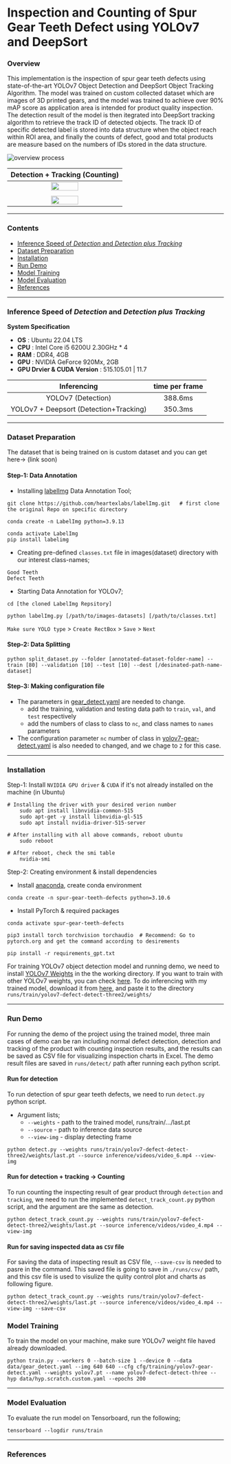 # Inspection and Counting of Spur Gear Teeth Defect using YOLOv7 and DeepSort

### Overview
This implementation is the inspection of spur gear teeth defects using state-of-the-art YOLOv7 Object Detection and DeepSort Object Tracking Algorithm. The model was trained on custom collected dataset which are images of 3D printed gears, and the model was trained to achieve over 90% mAP score as application area is intended for product quality inspection. The detection result of the model is then itegrated into DeepSort tracking algorithm to retrieve the track ID of detected objects. The track ID of specific detected label is stored into data structure when the object reach within ROI area, and finally the counts of defect, good and total products are measure based on the numbers of IDs stored in the data structure.

![overview process](https://github.com/ThuraTunScibotics/spurgear-teeth-defects-detection-and-tracking-with-YOLOv7-DeepSort/blob/main/assets/updated_overview_process.png)

|    Detection + Tracking (Counting)       | 
|            :---:          | 
|    	<img src="https://github.com/ThuraTunScibotics/spurgear-teeth-defects-detection-and-tracking-with-YOLOv7-DeepSort/blob/main/assets/detect_track_count_2.gif" height="50%" width="50%">	     | 
|			|				|
|      <img src="https://github.com/ThuraTunScibotics/spurgear-teeth-defects-detection-and-tracking-with-YOLOv7-DeepSort/blob/main/assets/detect_track_count_1.gif" height="50%" width="50%">       | 

-------------------------------------------------------------
### Contents

* [Inference Speed of _Detection_ and _Detection plus Tracking_](#inference-speed-of-detection-and-detection-plus-tracking)  
* [Dataset Preparation](#dataset-preparation)
* [Installation](#installation)
* [Run Demo](#run-demo)
* [Model Training](#model-training)
* [Model Evaluation](#model-evaluation)
* [References](#references)

-------------------------------------------------------------
### Inference Speed of _Detection_ and _Detection plus Tracking_

**System Specification**
* **OS** : Ubuntu 22.04 LTS
* **CPU** : Intel Core i5 6200U 2.30GHz * 4
* **RAM** : DDR4, 4GB 
* **GPU** : NVIDIA GeForce 920Mx, 2GB
* **GPU Drvier & CUDA Version** : 515.105.01 | 11.7

|     Inferencing       |      time per frame       | 
|        :---:          |     :---:      | 
| YOLOv7 (Detection)                |       388.6ms        | 
| YOLOv7 + Deepsort (Detection+Tracking)    |       350.3ms        | 

-----------------------------------------------------------
### Dataset Preparation
The dataset that is being trained on is custom dataset and you can get here-> (link soon)

#### Step-1: Data Annotation

* Installing [labelImg](https://github.com/heartexlabs/labelImg) Data Annotation Tool;
```
git clone https://github.com/heartexlabs/labelImg.git   # first clone the original Repo on specific directory

conda create -n LabelImg python=3.9.13

conda activate LabelImg
pip install labelimg
```
* Creating pre-defined `classes.txt` file in images(dataset) directory with our interest class-names;
```
Good Teeth
Defect Teeth
```
* Starting Data Annotation for YOLOv7;

```
cd [the cloned LabelImg Repsitory]

python labelImg.py [/path/to/images-datasets] [/path/to/classes.txt]
```
`Make sure YOLO type` > `Create RectBox` > `Save` > `Next`

#### Step-2: Data Splitting
```
python split_dataset.py --folder [annotated-dataset-folder-name] --train [80] --validation [10] --test [10] --dest [/desinated-path-name-dataset]
```
#### Step-3: Making configuration file
* The parameters in [gear_detect.yaml](https://github.com/ThuraTunScibotics/spurgear-teeth-defects-detection-and-tracking-with-YOLOv7-DeepSort/blob/main/data/gear_detect.yaml) are needed to change.
	* add the training, validation and testing data path to `train`, `val`, and `test` respectively 
	* add the numbers of class to class to `nc`, and class names to `names` parameters
* The configuration parameter `nc` number of class in [yolov7-gear-detect.yaml](https://github.com/ThuraTunScibotics/spurgear-teeth-defects-detection-and-tracking-with-YOLOv7-DeepSort/blob/main/cfg/training/yolov7-gear-detect.yaml) is also needed to changed, and we chage to `2` for this case.
----------------------------------------------------

### Installation
Step-1: Install `NVIDIA GPU driver` & `CUDA` if it's not already installed on the machine (in Ubuntu)
```
# Installing the driver with your desired verion number
	sudo apt install libnvidia-common-515
	sudo apt-get -y install libnvidia-gl-515
	sudo apt install nvidia-driver-515-server
	
# After installing with all above commands, reboot ubuntu
	sudo reboot
	
# After reboot, check the smi table
	nvidia-smi	
```

Step-2: Creating environment & install dependencies
* Install [anaconda](https://www.anaconda.com/), create conda environment
```
conda create -n spur-gear-teeth-defects python=3.10.6 
```

* Install PyTorch & required packages
```
conda activate spur-gear-teeth-defects

pip3 install torch torchvision torchaudio  # Recommend: Go to pytorch.org and get the command according to desirements

pip install -r requirements_gpt.txt
```
For training YOLOv7 object detection model and running demo, we need to install [YOLOv7 Weights](https://drive.google.com/file/d/19zlzP6T3aBoR7ZvTXbrWaGquBa9Tx5q0/view?usp=sharing) in the the working directory. If you want to train with other YOLOv7 weights, you can check [here](). To do inferencing with my trained model, download it from [here](https://drive.google.com/file/d/1yfpfoOt8XkpwrSOkvZteVg3_iJoq51Gl/view?usp=share_link), and paste it to the directory `runs/train/yolov7-defect-detect-three2/weights/`

----------------------------------------------

### Run Demo
For running the demo of the project using the trained model, three main cases of demo can be ran including normal defect detection, detection and tracking of the product with counting inspection results, and the results can be saved as CSV file for visualizing inspection charts in Excel. The demo result files are saved in `runs/detect/` path after running each python script.

#### Run for detection
To run detection of spur gear teeth defects, we need to run `detect.py` python script.
* Argument lists;
   * `--weights` - path to the trained model, runs/train/.../last.pt
   * `--source` - path to inference data source
   * `--view-img` - display detecting frame
	
```
python detect.py --weights runs/train/yolov7-defect-detect-three2/weights/last.pt --source inference/videos/video_6.mp4 --view-img
```

#### Run for detection + tracking -> Counting
To run counting the inspecting result of gear product through `detection` and `tracking`, we need to run the implemented `detect_track_count.py` python script, and the argument are the same as detection. 
   
```
python detect_track_count.py --weights runs/train/yolov7-defect-detect-three2/weights/last.pt --source inference/videos/video_4.mp4 --view-img
```

#### Run for saving inspected data as `CSV` file
For saving the data of inspecting result as CSV file, `--save-csv` is needed to pasre in the command. This saved file is going to save in `./runs/csv/` path, and this csv file is used to visulize the qulity control plot and charts as following figure.
```
python detect_track_count.py --weights runs/train/yolov7-defect-detect-three2/weights/last.pt --source inference/videos/video_4.mp4 --view-img --save-csv
```

### Model Training

To train the model on your machine, make sure YOLOv7 weight file haved already downloaded.
```
python train.py --workers 0 --batch-size 1 --device 0 --data data/gear_detect.yaml --img 640 640 --cfg cfg/training/yolov7-gear-detect.yaml --weights yolov7.pt --name yolov7-defect-detect-three --hyp data/hyp.scratch.custom.yaml --epochs 200
```


------------------------------------------------------------

### Model Evaluation
To evaluate the run model on Tensorboard, run the following;
```
tensorboard --logdir runs/train
```

-------------------------------------------------------

### References

